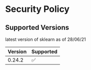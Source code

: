 # Security Policy

## Supported Versions

latest version of sklearn as of 28/06/21

| Version | Supported          |
| ------- | ------------------ |
|0.24.2   | :white_check_mark: |

